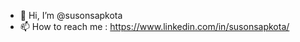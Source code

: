 - 👋 Hi, I’m @susonsapkota
- 📫 How to reach me : https://www.linkedin.com/in/susonsapkota/

<!---
susonsapkota/susonsapkota is a ✨ special ✨ repository because its `README.md` (this file) appears on your GitHub profile.
You can click the Preview link to take a look at your changes.
--->
